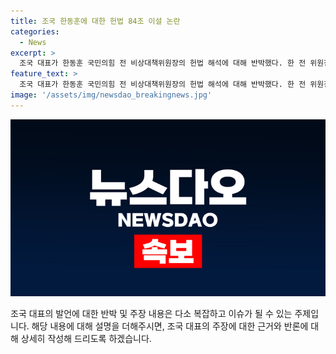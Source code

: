 ```yaml
---
title: 조국 한동훈에 대한 헌법 84조 이설 논란
categories:
  - News
excerpt: >
  조국 대표가 한동훈 국민의힘 전 비상대책위원장의 헌법 해석에 대해 반박했다. 한 전 위원장은 이재명 대표가 대통령이 되더라도 재판이 계속된다는 주장을 펼치며 공소수행을 언급했지만, 조 대표는 이를 엉터리 해석이라 비난했다. 또한, 유승민 당시 후보 등 과거 사례를 들어 반박하는 등 정치적 의도를 비판하고, 한동훈의 발언을 이재명 대통령 당선 프레임을 강화하는 것으로 비판했다.
feature_text: >
  조국 대표가 한동훈 국민의힘 전 비상대책위원장의 헌법 해석에 대해 반박했다. 한 전 위원장은 이재명 대표가 대통령이 되더라도 재판이 계속된다는 주장을 펼치며 공소수행을 언급했지만, 조 대표는 이를 엉터리 해석이라 비난했다. 또한, 유승민 당시 후보 등 과거 사례를 들어 반박하는 등 정치적 의도를 비판하고, 한동훈의 발언을 이재명 대통령 당선 프레임을 강화하는 것으로 비판했다.
image: '/assets/img/newsdao_breakingnews.jpg'
---
```


<p><img src="/assets/img/newsdao_breakingnews.jpg" alt="koreaapp 속보" /></p>

<p>조국 대표의 발언에 대한 반박 및 주장 내용은 다소 복잡하고 이슈가 될 수 있는 주제입니다. 해당 내용에 대해 설명을 더해주시면, 조국 대표의 주장에 대한 근거와 반론에 대해 상세히 작성해 드리도록 하겠습니다.</p>

